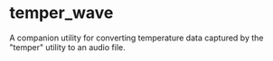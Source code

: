 # temper_wave
A companion utility for converting temperature data captured by the "temper" utility to an audio file.
